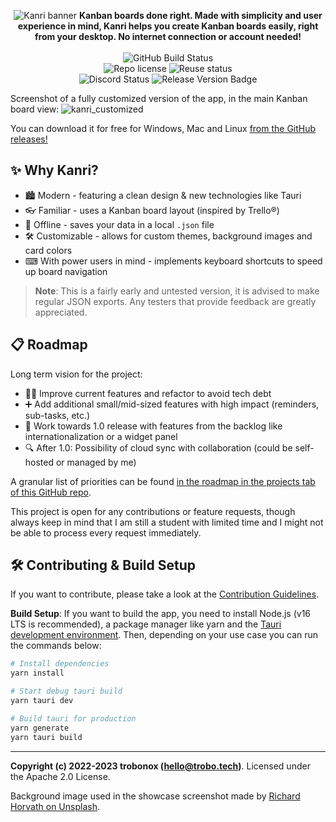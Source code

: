 <!--
SPDX-FileCopyrightText: Copyright (c) 2022-2023 trobonox <hello@trobo.tech>

SPDX-License-Identifier: Apache-2.0
-->

<p align="center">
    <img src="https://user-images.githubusercontent.com/57040351/220428500-12b485e6-a512-4642-a74a-65d31304fae1.png" alt="Kanri banner" />
    <b> Kanban boards done right. Made with simplicity and user experience in mind, Kanri helps you create Kanban boards easily, right from your desktop. No internet connection or account needed! </b>
    <br> <br>
    <img src="https://github.com/trobonox/kanri/actions/workflows/release.yml/badge.svg" alt="GitHub Build Status" />
    <br>
    <img src="https://img.shields.io/github/license/trobonox/kanri" alt="Repo license" />
    <img src="https://api.reuse.software/badge/github.com/trobonox/kanri" alt="Reuse status" />
    <br>
    <img src="https://img.shields.io/discord/965559337726656552" alt="Discord Status" />
    <img src="https://img.shields.io/github/v/release/trobonox/kanri" alt="Release Version Badge" />
</p>

Screenshot of a fully customized version of the app, in the main Kanban board view:
![kanri_customized](https://user-images.githubusercontent.com/57040351/210173518-2d99f0cc-9df8-4e0f-8c3c-f86969fab268.png)

You can download it for free for Windows, Mac and Linux [from the GitHub releases!](https://github.com/trobonox/kanri/releases)

## ✨ Why Kanri?
- 🏙 Modern - featuring a clean design & new technologies like Tauri
- 👓 Familiar - uses a Kanban board layout (inspired by Trello®)
- 🧾 Offline - saves your data in a local `.json` file
- 🛠 Customizable - allows for custom themes, background images and card colors
- ⌨ With power users in mind - implements keyboard shortcuts to speed up board navigation

> **Note**: This is a fairly early and untested version, it is advised to make regular JSON exports. Any testers that provide feedback are greatly appreciated.

## 📋 Roadmap
Long term vision for the project:
- 👷‍♂️ Improve current features and refactor to avoid tech debt
- ➕ Add additional small/mid-sized features with high impact (reminders, sub-tasks, etc.)
- 🚚 Work towards 1.0 release with features from the backlog like internationalization or a widget panel
- 🔍 After 1.0: Possibility of cloud sync with collaboration (could be self-hosted or managed by me)

A granular list of priorities can be found [in the roadmap in the projects tab of this GitHub repo](https://github.com/trobonox/kanri/projects).

This project is open for any contributions or feature requests, though always keep in mind that I am still a student with limited time and I might not be able to process every request immediately.

## 🛠 Contributing & Build Setup
If you want to contribute, please take a look at the [Contribution Guidelines](https://github.com/trobonox/kanri/blob/main/CONTRIBUTING.md).

**Build Setup**:
If you want to build the app, you need to install Node.js (v16 LTS is recommended), a package manager like yarn and the [Tauri development environment](https://tauri.app/v1/guides/getting-started/prerequisites).
Then, depending on your use case you can run the commands below:

```bash
# Install dependencies
yarn install

# Start debug tauri build
yarn tauri dev

# Build tauri for production
yarn generate
yarn tauri build
```

---
**Copyright (c) 2022-2023 trobonox (<hello@trobo.tech>)**. Licensed under the Apache 2.0 License.

Background image used in the showcase screenshot made by [Richard Horvath on Unsplash](https://unsplash.com/photos/_nWaeTF6qo0).


